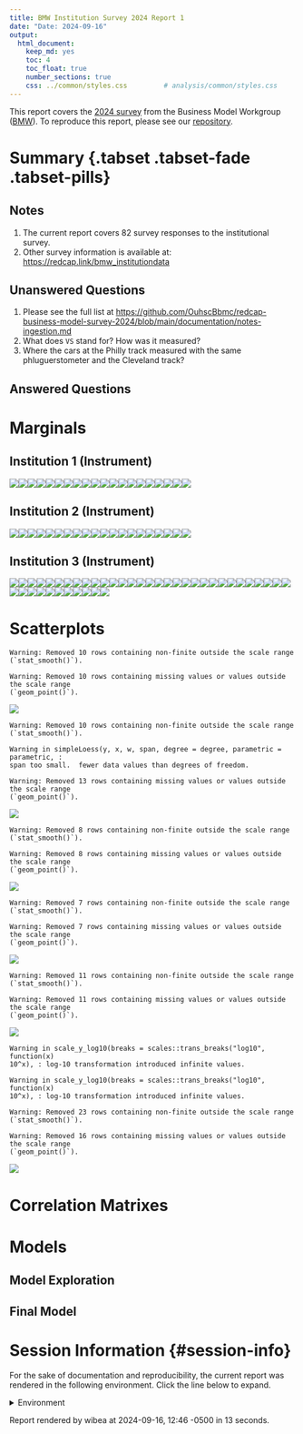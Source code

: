 ```yaml
---
title: BMW Institution Survey 2024 Report 1
date: "Date: 2024-09-16"
output:
  html_document:
    keep_md: yes
    toc: 4
    toc_float: true
    number_sections: true
    css: ../common/styles.css         # analysis/common/styles.css
---
```


This report covers the [2024 survey](https://redcap.vumc.org/community/post.php?id=232648)
from the Business Model Workgroup ([BMW](https://redcap.vumc.org/community/index.php?topic=200834)).
To reproduce this report, please see our
[repository](https://github.com/OuhscBbmc/redcap-business-model-survey-2024).


<!--  Set the working directory to the repository's base directory; this assumes the report is nested inside of two directories.-->


<!-- Set the report-wide options, and point to the external code file. -->


<!-- Load 'sourced' R files.  Suppress the output when loading sources. -->


<!-- Load packages, or at least verify they're available on the local machine.  Suppress the output when loading packages. -->


<!-- Load any global functions and variables declared in the R file.  Suppress the output. -->


<!-- Declare any global functions specific to a Rmd output.  Suppress the output. -->


<!-- Load the datasets.   -->


<!-- Tweak the datasets.   -->


Summary {.tabset .tabset-fade .tabset-pills}
===========================================================================

Notes
---------------------------------------------------------------------------

1.  The current report covers 82 survey responses to the institutional survey.
1.  Other survey information is available at:
<https://redcap.link/bmw_institutiondata>

Unanswered Questions
---------------------------------------------------------------------------

1. Please see the full list at <https://github.com/OuhscBbmc/redcap-business-model-survey-2024/blob/main/documentation/notes-ingestion.md>
1. What does `VS` stand for?  How was it measured?
1. Where the cars at the Philly track measured with the same phluguerstometer and the Cleveland track?


Answered Questions
---------------------------------------------------------------------------


Marginals
===========================================================================

Institution 1 (Instrument)
---------------------------------------------------------------------------

![](figure-png/marginals-inst1-1.png)<!-- -->![](figure-png/marginals-inst1-2.png)<!-- -->![](figure-png/marginals-inst1-3.png)<!-- -->![](figure-png/marginals-inst1-4.png)<!-- -->![](figure-png/marginals-inst1-5.png)<!-- -->![](figure-png/marginals-inst1-6.png)<!-- -->![](figure-png/marginals-inst1-7.png)<!-- -->![](figure-png/marginals-inst1-8.png)<!-- -->![](figure-png/marginals-inst1-9.png)<!-- -->![](figure-png/marginals-inst1-10.png)<!-- -->![](figure-png/marginals-inst1-11.png)<!-- -->![](figure-png/marginals-inst1-12.png)<!-- -->![](figure-png/marginals-inst1-13.png)<!-- -->![](figure-png/marginals-inst1-14.png)<!-- -->![](figure-png/marginals-inst1-15.png)<!-- -->![](figure-png/marginals-inst1-16.png)<!-- -->![](figure-png/marginals-inst1-17.png)<!-- -->![](figure-png/marginals-inst1-18.png)<!-- -->![](figure-png/marginals-inst1-19.png)<!-- -->![](figure-png/marginals-inst1-20.png)<!-- -->

Institution 2 (Instrument)
---------------------------------------------------------------------------

![](figure-png/marginals-inst2-1.png)<!-- -->![](figure-png/marginals-inst2-2.png)<!-- -->![](figure-png/marginals-inst2-3.png)<!-- -->![](figure-png/marginals-inst2-4.png)<!-- -->![](figure-png/marginals-inst2-5.png)<!-- -->![](figure-png/marginals-inst2-6.png)<!-- -->![](figure-png/marginals-inst2-7.png)<!-- -->![](figure-png/marginals-inst2-8.png)<!-- -->![](figure-png/marginals-inst2-9.png)<!-- -->![](figure-png/marginals-inst2-10.png)<!-- -->![](figure-png/marginals-inst2-11.png)<!-- -->![](figure-png/marginals-inst2-12.png)<!-- -->![](figure-png/marginals-inst2-13.png)<!-- -->![](figure-png/marginals-inst2-14.png)<!-- -->![](figure-png/marginals-inst2-15.png)<!-- -->![](figure-png/marginals-inst2-16.png)<!-- -->![](figure-png/marginals-inst2-17.png)<!-- -->![](figure-png/marginals-inst2-18.png)<!-- -->![](figure-png/marginals-inst2-19.png)<!-- -->![](figure-png/marginals-inst2-20.png)<!-- -->

Institution 3 (Instrument)
---------------------------------------------------------------------------

![](figure-png/marginals-inst3-1.png)<!-- -->![](figure-png/marginals-inst3-2.png)<!-- -->![](figure-png/marginals-inst3-3.png)<!-- -->![](figure-png/marginals-inst3-4.png)<!-- -->![](figure-png/marginals-inst3-5.png)<!-- -->![](figure-png/marginals-inst3-6.png)<!-- -->![](figure-png/marginals-inst3-7.png)<!-- -->![](figure-png/marginals-inst3-8.png)<!-- -->![](figure-png/marginals-inst3-9.png)<!-- -->![](figure-png/marginals-inst3-10.png)<!-- -->![](figure-png/marginals-inst3-11.png)<!-- -->![](figure-png/marginals-inst3-12.png)<!-- -->![](figure-png/marginals-inst3-13.png)<!-- -->![](figure-png/marginals-inst3-14.png)<!-- -->![](figure-png/marginals-inst3-15.png)<!-- -->![](figure-png/marginals-inst3-16.png)<!-- -->![](figure-png/marginals-inst3-17.png)<!-- -->![](figure-png/marginals-inst3-18.png)<!-- -->![](figure-png/marginals-inst3-19.png)<!-- -->![](figure-png/marginals-inst3-20.png)<!-- -->![](figure-png/marginals-inst3-21.png)<!-- -->![](figure-png/marginals-inst3-22.png)<!-- -->![](figure-png/marginals-inst3-23.png)<!-- -->![](figure-png/marginals-inst3-24.png)<!-- -->![](figure-png/marginals-inst3-25.png)<!-- -->![](figure-png/marginals-inst3-26.png)<!-- -->![](figure-png/marginals-inst3-27.png)<!-- -->![](figure-png/marginals-inst3-28.png)<!-- -->![](figure-png/marginals-inst3-29.png)<!-- -->![](figure-png/marginals-inst3-30.png)<!-- -->![](figure-png/marginals-inst3-31.png)<!-- -->![](figure-png/marginals-inst3-32.png)<!-- -->![](figure-png/marginals-inst3-33.png)<!-- -->![](figure-png/marginals-inst3-34.png)<!-- -->![](figure-png/marginals-inst3-35.png)<!-- -->![](figure-png/marginals-inst3-36.png)<!-- -->![](figure-png/marginals-inst3-37.png)<!-- -->![](figure-png/marginals-inst3-38.png)<!-- -->![](figure-png/marginals-inst3-39.png)<!-- -->![](figure-png/marginals-inst3-40.png)<!-- -->![](figure-png/marginals-inst3-41.png)<!-- -->![](figure-png/marginals-inst3-42.png)<!-- -->


Scatterplots
===========================================================================


```
Warning: Removed 10 rows containing non-finite outside the scale range
(`stat_smooth()`).
```

```
Warning: Removed 10 rows containing missing values or values outside the scale range
(`geom_point()`).
```

![](figure-png/scatterplots-1.png)<!-- -->

```
Warning: Removed 10 rows containing non-finite outside the scale range
(`stat_smooth()`).
```

```
Warning in simpleLoess(y, x, w, span, degree = degree, parametric = parametric, :
span too small.  fewer data values than degrees of freedom.
```

```
Warning: Removed 13 rows containing missing values or values outside the scale range
(`geom_point()`).
```

![](figure-png/scatterplots-2.png)<!-- -->

```
Warning: Removed 8 rows containing non-finite outside the scale range
(`stat_smooth()`).
```

```
Warning: Removed 8 rows containing missing values or values outside the scale range
(`geom_point()`).
```

![](figure-png/scatterplots-3.png)<!-- -->

```
Warning: Removed 7 rows containing non-finite outside the scale range
(`stat_smooth()`).
```

```
Warning: Removed 7 rows containing missing values or values outside the scale range
(`geom_point()`).
```

![](figure-png/scatterplots-4.png)<!-- -->

```
Warning: Removed 11 rows containing non-finite outside the scale range
(`stat_smooth()`).
```

```
Warning: Removed 11 rows containing missing values or values outside the scale range
(`geom_point()`).
```

![](figure-png/scatterplots-5.png)<!-- -->

```
Warning in scale_y_log10(breaks = scales::trans_breaks("log10", function(x)
10^x), : log-10 transformation introduced infinite values.
```

```
Warning in scale_y_log10(breaks = scales::trans_breaks("log10", function(x)
10^x), : log-10 transformation introduced infinite values.
```

```
Warning: Removed 23 rows containing non-finite outside the scale range
(`stat_smooth()`).
```

```
Warning: Removed 16 rows containing missing values or values outside the scale range
(`geom_point()`).
```

![](figure-png/scatterplots-6.png)<!-- -->


Correlation Matrixes
===========================================================================




Models
===========================================================================

Model Exploration
---------------------------------------------------------------------------



Final Model
---------------------------------------------------------------------------





Session Information {#session-info}
===========================================================================

For the sake of documentation and reproducibility, the current report was rendered in the following environment.  Click the line below to expand.

<details>
  <summary>Environment <span class="glyphicon glyphicon-plus-sign"></span></summary>

```
─ Session info ─────────────────────────────────────────────────────────────────
 setting  value
 version  R version 4.4.1 Patched (2024-07-03 r86870 ucrt)
 os       Windows 11 x64 (build 22631)
 system   x86_64, mingw32
 ui       RStudio
 language (EN)
 collate  English_United States.utf8
 ctype    English_United States.utf8
 tz       America/Chicago
 date     2024-09-16
 rstudio  2024.04.2+764 Chocolate Cosmos (desktop)
 pandoc   3.1.11 @ C:/Program Files/RStudio/resources/app/bin/quarto/bin/tools/ (via rmarkdown)

─ Packages ─────────────────────────────────────────────────────────────────────
 ! package         * version    date (UTC) lib source
   archive           1.1.9      2024-09-12 [1] CRAN (R 4.4.1)
   arrow             17.0.0.1   2024-08-21 [1] CRAN (R 4.4.1)
   assertthat        0.2.1      2019-03-21 [1] CRAN (R 4.4.0)
   backports         1.5.0      2024-05-23 [1] CRAN (R 4.4.0)
   base            * 4.4.1      2024-07-03 [?] local
   bit               4.0.5      2022-11-15 [1] CRAN (R 4.4.0)
   bit64             4.0.5      2020-08-30 [1] CRAN (R 4.4.0)
   bslib             0.8.0      2024-07-29 [1] CRAN (R 4.4.1)
   cachem            1.1.0      2024-05-16 [1] CRAN (R 4.4.0)
   checkmate         2.3.2      2024-07-29 [1] CRAN (R 4.4.1)
   cli               3.6.3      2024-06-21 [1] CRAN (R 4.4.1)
   colorspace        2.1-1      2024-07-26 [1] CRAN (R 4.4.1)
 P compiler          4.4.1      2024-07-03 [3] local
   config            0.3.2      2023-08-30 [1] CRAN (R 4.4.0)
   crayon            1.5.3      2024-06-20 [1] CRAN (R 4.4.1)
 P datasets        * 4.4.1      2024-07-03 [3] local
   digest            0.6.37     2024-08-19 [1] CRAN (R 4.4.1)
   dplyr             1.1.4      2023-11-17 [1] CRAN (R 4.4.0)
   evaluate          0.24.0     2024-06-10 [1] CRAN (R 4.4.0)
   fansi             1.0.6      2023-12-08 [1] CRAN (R 4.4.0)
   farver            2.1.2      2024-05-13 [1] CRAN (R 4.4.0)
   fastmap           1.2.0      2024-05-15 [1] CRAN (R 4.4.0)
   forcats           1.0.0      2023-01-29 [1] CRAN (R 4.4.0)
   generics          0.1.3      2022-07-05 [1] CRAN (R 4.4.0)
   ggplot2         * 3.5.1      2024-04-23 [1] CRAN (R 4.4.0)
   glue              1.7.0      2024-01-09 [1] CRAN (R 4.4.0)
 P graphics        * 4.4.1      2024-07-03 [3] local
 P grDevices       * 4.4.1      2024-07-03 [3] local
 P grid              4.4.1      2024-07-03 [3] local
   gtable            0.3.5      2024-04-22 [1] CRAN (R 4.4.0)
   highr             0.11       2024-05-26 [1] CRAN (R 4.4.0)
   hms               1.1.3      2023-03-21 [1] CRAN (R 4.4.0)
   htmltools         0.5.8.1    2024-04-04 [1] CRAN (R 4.4.0)
   jquerylib         0.1.4      2021-04-26 [1] CRAN (R 4.4.0)
   jsonlite          1.8.8      2023-12-04 [1] CRAN (R 4.4.0)
   knitr           * 1.48       2024-07-07 [1] CRAN (R 4.4.1)
   labeling          0.4.3      2023-08-29 [1] CRAN (R 4.4.0)
   lattice           0.22-6     2024-03-20 [3] CRAN (R 4.4.1)
   lifecycle         1.0.4      2023-11-07 [1] CRAN (R 4.4.0)
   lubridate         1.9.3      2023-09-27 [1] CRAN (R 4.4.0)
   magrittr          2.0.3      2022-03-30 [1] CRAN (R 4.4.0)
   Matrix            1.7-0      2024-03-22 [1] CRAN (R 4.4.0)
 P methods         * 4.4.1      2024-07-03 [3] local
   mgcv              1.9-1      2023-12-21 [3] CRAN (R 4.4.1)
   munsell           0.5.1      2024-04-01 [1] CRAN (R 4.4.0)
   nlme              3.1-166    2024-08-14 [2] CRAN (R 4.4.1)
   OuhscMunge        0.2.0.9016 2023-12-14 [1] local
 P parallel          4.4.1      2024-07-03 [3] local
   pillar            1.9.0      2023-03-22 [1] CRAN (R 4.4.0)
   pkgconfig         2.0.3      2019-09-22 [1] CRAN (R 4.4.0)
   purrr             1.0.2      2023-08-10 [1] CRAN (R 4.4.0)
   R6                2.5.1      2021-08-19 [1] CRAN (R 4.4.0)
   RColorBrewer      1.1-3      2022-04-03 [1] CRAN (R 4.4.0)
   readr             2.1.5      2024-01-10 [1] CRAN (R 4.4.0)
   REDCapR           1.2.0      2024-09-09 [1] CRAN (R 4.4.1)
   rlang             1.1.4      2024-06-04 [1] CRAN (R 4.4.0)
   rmarkdown         2.28       2024-08-17 [1] CRAN (R 4.4.1)
   rstudioapi        0.16.0     2024-03-24 [1] CRAN (R 4.4.0)
   sass              0.4.9      2024-03-15 [1] CRAN (R 4.4.0)
   scales            1.3.0      2023-11-28 [1] CRAN (R 4.4.0)
   sessioninfo       1.2.2      2021-12-06 [1] CRAN (R 4.4.0)
 P splines           4.4.1      2024-07-03 [3] local
 P stats           * 4.4.1      2024-07-03 [3] local
   stringi           1.8.4      2024-05-06 [1] CRAN (R 4.4.0)
   stringr           1.5.1      2023-11-14 [1] CRAN (R 4.4.0)
   TabularManifest   0.2.1      2023-05-25 [1] Github (Melinae/TabularManifest@c50ae48)
   tibble            3.2.1      2023-03-20 [1] CRAN (R 4.4.0)
   tidyr             1.3.1      2024-01-24 [1] CRAN (R 4.4.0)
   tidyselect        1.2.1      2024-03-11 [1] CRAN (R 4.4.0)
   timechange        0.3.0      2024-01-18 [1] CRAN (R 4.4.0)
 P tools             4.4.1      2024-07-03 [3] local
   tzdb              0.4.0      2023-05-12 [1] CRAN (R 4.4.0)
   utf8              1.2.4      2023-10-22 [1] CRAN (R 4.4.0)
 P utils           * 4.4.1      2024-07-03 [3] local
   vctrs             0.6.5      2023-12-01 [1] CRAN (R 4.4.0)
   vroom             1.6.5      2023-12-05 [1] CRAN (R 4.4.0)
   withr             3.0.1      2024-07-31 [1] CRAN (R 4.4.1)
   xfun              0.47       2024-08-17 [1] CRAN (R 4.4.1)
   yaml              2.3.10     2024-07-26 [1] CRAN (R 4.4.1)

 [1] D:/projects/r-libraries
 [2] C:/Users/wibea/AppData/Local/R/win-library/4.4
 [3] C:/Program Files/R/R-4.4.1patched/library

 P ── Loaded and on-disk path mismatch.

────────────────────────────────────────────────────────────────────────────────
```
</details>



Report rendered by wibea at 2024-09-16, 12:46 -0500 in 13 seconds.
